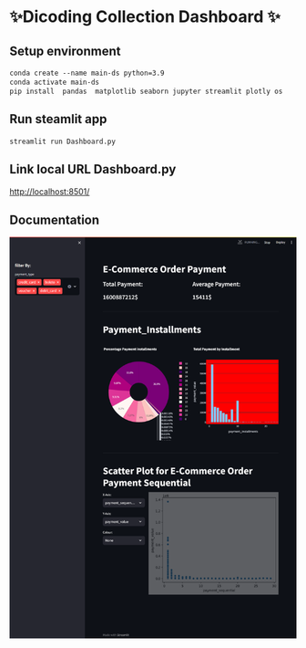 # ✨Dicoding Collection Dashboard ✨
## Setup environment
```
conda create --name main-ds python=3.9
conda activate main-ds
pip install  pandas  matplotlib seaborn jupyter streamlit plotly os
```

## Run steamlit app
```
streamlit run Dashboard.py
```


## Link local URL Dashboard.py

<http://localhost:8501/>


## Documentation


![Dashboard](screencapture-localhost-8501-2023-11-22-22_25_34.png)


